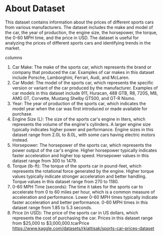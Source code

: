 # About Dataset
This dataset contains information about the prices of different sports cars from various manufacturers. The dataset includes the make and model of the car, the year of production, the engine size, the horsepower, the torque, the 0-60 MPH time, and the price in USD. The dataset is useful for analyzing the prices of different sports cars and identifying trends in the market.

columns
1. Car Make: The make of the sports car, which represents the brand or company that produced the car. Examples of car makes in this dataset include Porsche, Lamborghini, Ferrari, Audi, and McLaren.
2. Car Model: The model of the sports car, which represents the specific version or variant of the car produced by the manufacturer. Examples of car models in this dataset include 911, Huracan, 488 GTB, R8, 720S, M8, AMG GT, Corvette, Mustang Shelby GT500, and GT-R Nismo.
3. Year: The year of production of the sports car, which indicates the model year when the car was first introduced or made available for purchase.
4. Engine Size (L): The size of the sports car's engine in liters, which represents the volume of the engine's cylinders. A larger engine size typically indicates higher power and performance. Engine sizes in this dataset range from 2.0L to 8.0L, with some cars having electric motors instead.
5. Horsepower: The horsepower of the sports car, which represents the power output of the car's engine. Higher horsepower typically indicates faster acceleration and higher top speed. Horsepower values in this dataset range from 300 to 1479.
6. Torque (lb-ft): The torque of the sports car in pound-feet, which represents the rotational force generated by the engine. Higher torque values typically indicate stronger acceleration and better handling. Torque values in this dataset range from 270 to 1180.
7. 0-60 MPH Time (seconds): The time it takes for the sports car to accelerate from 0 to 60 miles per hour, which is a common measure of acceleration and performance. Lower 0-60 MPH times typically indicate faster acceleration and better performance. 0-60 MPH times in this dataset range from 1.85 to 5.3 seconds.
8. Price (in USD): The price of the sports car in US dollars, which represents the cost of purchasing the car. Prices in this dataset range from $25,000 to $3,000,000.tcarPrice
https://www.kaggle.com/datasets/rkiattisak/sports-car-prices-dataset
